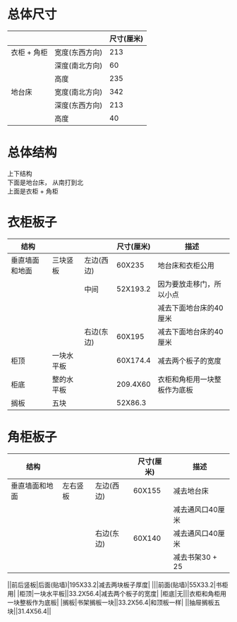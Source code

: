 # 总体尺寸
| | | 尺寸(厘米)|
|---|---|---|
|衣柜 + 角柜|宽度(东西方向) | 213 |
| | 深度(南北方向)| 60 |
|| 高度| 235|
|地台床|宽度(南北方向)| 342 |
| | 深度(东西方向)|213 |
| | 高度|40 |
# 总体结构
上下结构  
下面是地台床， 从南打到北  
上面是衣柜 + 角柜  

# 衣柜板子 
|结构|||尺寸(厘米)|描述|
|---|---|---|---|---|
|垂直墙面和地面|三块竖板|左边(西边)|60X235|地台床和衣柜公用|
|||中间|52X193.2|因为要放走移门，所以小点|
|||||减去下面地台床的40厘米|
|||右边(东边)|60X195|减去下面地台床的40厘米|
|柜顶|一块水平板||60X174.4|减去两个板子的宽度|
|柜底|整的水平板||209.4X60|衣柜和角柜用一块整板作为底板|
|搁板|五块||52X86.3||

# 角柜板子
|结构|||尺寸(厘米)|描述|
|---|---|---|---|---|
|垂直墙面和地面|左右竖板|左边(西边)|60X155|减去地台床|
|||||减去通风口40厘米|
|||右边(东边)|60X140|减去通风口40厘米|
|||||减去书架30 + 25|



||前后竖板|后面(贴墙)|195X33.2|减去两块板子厚度|
|||前面(贴墙)|55X33.2|书柜用|
|柜顶|一块水平板||33.2X56.4|减去两个板子的宽度|
|柜底|无|||衣柜和角柜用一块整板作为底板|
|搁板|书架搁板一块||33.2X56.4|和顶板一样|
||抽屉搁板五块||31.4X56.4||


